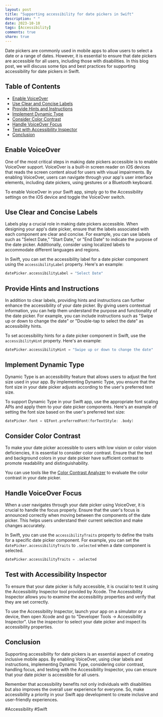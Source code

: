 ```yaml
---
layout: post
title: "Supporting accessibility for date pickers in Swift"
description: " "
date: 2023-10-10
tags: [Accessibility]
comments: true
share: true
---
```


Date pickers are commonly used in mobile apps to allow users to select a date or a range of dates. However, it is essential to ensure that date pickers are accessible for all users, including those with disabilities. In this blog post, we will discuss some tips and best practices for supporting accessibility for date pickers in Swift.

## Table of Contents
- [Enable VoiceOver](#enable-voiceover)
- [Use Clear and Concise Labels](#use-clear-and-concise-labels)
- [Provide Hints and Instructions](#provide-hints-and-instructions)
- [Implement Dynamic Type](#implement-dynamic-type)
- [Consider Color Contrast](#consider-color-contrast)
- [Handle VoiceOver Focus](#handle-voiceover-focus)
- [Test with Accessibility Inspector](#test-with-accessibility-inspector)
- [Conclusion](#conclusion)

## Enable VoiceOver
One of the most critical steps in making date pickers accessible is to enable VoiceOver support. VoiceOver is a built-in screen reader on iOS devices that reads the screen content aloud for users with visual impairments. By enabling VoiceOver, users can navigate through your app's user interface elements, including date pickers, using gestures or a Bluetooth keyboard.

To enable VoiceOver in your Swift app, simply go to the Accessibility settings on the iOS device and toggle the VoiceOver switch.

## Use Clear and Concise Labels
Labels play a crucial role in making date pickers accessible. When designing your app's date picker, ensure that the labels associated with each component are clear and concise. For example, you can use labels such as "Select Date," "Start Date," or "End Date" to indicate the purpose of the date picker. Additionally, consider using localized labels to accommodate different languages and regions.

In Swift, you can set the accessibility label for a date picker component using the `accessibilityLabel` property. Here's an example:

```swift
datePicker.accessibilityLabel = "Select Date"
```

## Provide Hints and Instructions
In addition to clear labels, providing hints and instructions can further enhance the accessibility of your date picker. By giving users contextual information, you can help them understand the purpose and functionality of the date picker. For example, you can include instructions such as "Swipe up or down to change the date" or "Double-tap to select the date" as accessibility hints.

To set accessibility hints for a date picker component in Swift, use the `accessibilityHint` property. Here's an example:

```swift
datePicker.accessibilityHint = "Swipe up or down to change the date"
```

## Implement Dynamic Type
Dynamic Type is an accessibility feature that allows users to adjust the font size used in your app. By implementing Dynamic Type, you ensure that the font size in your date picker adjusts according to the user's preferred text size.

To support Dynamic Type in your Swift app, use the appropriate font scaling APIs and apply them to your date picker components. Here's an example of setting the font size based on the user's preferred text size:

```swift
datePicker.font = UIFont.preferredFont(forTextStyle: .body)
```

## Consider Color Contrast
To make your date picker accessible to users with low vision or color vision deficiencies, it is essential to consider color contrast. Ensure that the text and background colors in your date picker have sufficient contrast to promote readability and distinguishability.

You can use tools like the [Color Contrast Analyzer](https://developer.paciellogroup.com/resources/contrastanalyser/) to evaluate the color contrast in your date picker.

## Handle VoiceOver Focus
When a user navigates through your date picker using VoiceOver, it is crucial to handle the focus properly. Ensure that the user's focus is announced correctly when moving between the components of the date picker. This helps users understand their current selection and make changes accurately.

In Swift, you can use the `accessibilityTraits` property to define the traits for a specific date picker component. For example, you can set the `datePicker.accessibilityTraits` to `.selected` when a date component is selected.

```swift
datePicker.accessibilityTraits = .selected
```

## Test with Accessibility Inspector
To ensure that your date picker is fully accessible, it is crucial to test it using the Accessibility Inspector tool provided by Xcode. The Accessibility Inspector allows you to examine the accessibility properties and verify that they are set correctly.

To use the Accessibility Inspector, launch your app on a simulator or a device, then open Xcode and go to "Developer Tools -> Accessibility Inspector". Use the inspector to select your date picker and inspect its accessibility properties.

## Conclusion
Supporting accessibility for date pickers is an essential aspect of creating inclusive mobile apps. By enabling VoiceOver, using clear labels and instructions, implementing Dynamic Type, considering color contrast, handling focus, and testing with the Accessibility Inspector, you can ensure that your date picker is accessible for all users.

Remember that accessibility benefits not only individuals with disabilities but also improves the overall user experience for everyone. So, make accessibility a priority in your Swift app development to create inclusive and user-friendly experiences.

#Accessibility #Swift